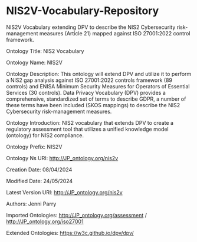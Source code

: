 # NIS2V-Vocabulary-Repository
NIS2V Vocabulary extending DPV to describe the NIS2 Cybersecurity risk-management measures (Article 21) mapped against ISO 27001:2022 control framework.

Ontology Title: 	NIS2 Vocabulary  

Ontology Name: 	NIS2V

Ontology Description: 	This ontology will extend DPV and utilize it to perform a NIS2 gap analysis against ISO 27001:2022 controls framework (89 controls) and ENISA Minimum Security Measures for Operators of Essential Services (30 controls). Data Privacy Vocabulary (DPV) provides a comprehensive, standardized set of terms to describe GDPR, a number of these terms have been included (SKOS mappings) to describe the NIS2 Cybersecurity risk-management measures.

Ontology Introduction: 	NIS2 vocabulary that extends DPV to create a regulatory assessment tool that utilizes a unified knowledge model (ontology) for NIS2 compliance.

Ontology Prefix: 	NIS2V

Ontology Ns URI: 	http://JP_ontology.org/nis2v

Creation Date: 	08/04/2024

Modified Date: 	24/05/2024

Latest Version URI: 	http://JP_ontology.org/nis2v

Authors: 	Jenni Parry

Imported Ontologies: 	http://JP_ontology.org/assessment / http://JP_ontology.org/iso27001

Extended Ontologies: 	https://w3c.github.io/dpv/dpv/


